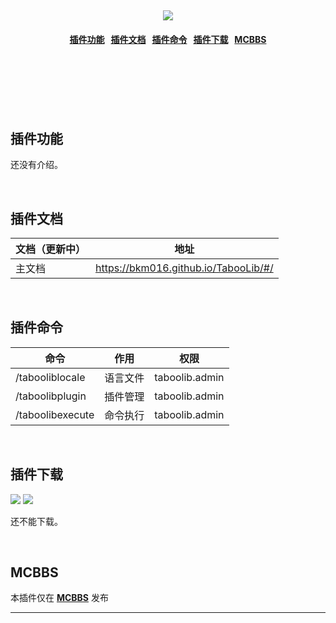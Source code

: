 <h1 align="center">
  <br>
  <br>
  <br>
  <img src="https://i.loli.net/2019/07/06/5d1f802426f2a12175.png">
  <h4 align="center">
    <a href="#function">插件功能</a>&nbsp;&nbsp;
    <a href="#document">插件文档</a>&nbsp;&nbsp;
    <a href="#commands">插件命令</a>&nbsp;&nbsp;
    <a href="#download">插件下载</a>&nbsp;&nbsp;
    <a href="#mcbbs">MCBBS</a>
  </h4>
  <br>
  <br>
  <br>
  <br>
  <br>
</h1>

<a name="function"></a>
插件功能
---
还没有介绍。

<br>

<a name="document"></a>
插件文档
---
| 文档（更新中） | 地址 |
| --- | --- |
| 主文档 | https://bkm016.github.io/TabooLib/#/ |

<br>

<a name="commands"></a>
插件命令
---
| 命令 | 作用 | 权限 |
| --- | --- | --- |
| /tabooliblocale | 语言文件 | taboolib.admin |
| /taboolibplugin | 插件管理 | taboolib.admin |
| /taboolibexecute | 命令执行 | taboolib.admin |

<br>

<a name="download"></a>
插件下载
---
[![](https://img.shields.io/github/downloads/Bkm016/TabooLib/total.svg)](https://github.com/Bkm016/TabooLib/releases)
[![](https://jitpack.io/v/Bkm016/TabooLib.svg)](https://jitpack.io/#Bkm016/TabooLib)

还不能下载。

<br>

<a name="mcbbs"></a>
MCBBS
---
本插件仅在 [**MCBBS**](http://www.mcbbs.net/thread-773065-1-1.html) 发布
<hr>
